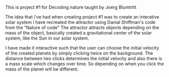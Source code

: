 This is project #1 for Decoding nature taught by Joerg Blumtritt

The idea that i've had when creating project #1 was to create an interative solar system 
I have recreated the attractor using Danial Shiffman's code from the "Nature of code"
The attractor attracts objects depending on the mass of the object, basically created a 
gravitational center of the solar system, like the Sun in our solar system. 

I have made it interactive such that the user can choose the initial velocity
of the created planets by simply clicking twice on the background.
The distance between two clicks determines the initial velocity and
also there is a mass scale which changes over time. So depending on when
you click the mass of the planet will be different.

